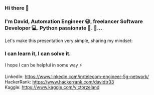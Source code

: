 ### Hi there 👋
### I'm David, Automation Engineer :smiley:, freelancer Software Developer :computer:. Python passionate :snake:.  :rocket:...

Let's make this presentation very simple, sharing my mindset: 
### I can learn it, I can solve it.

I hope I can be helpful in some way :zap:

LinkedIn: https://www.linkedin.com/in/telecom-engineer-5g-network/ </br>
HackerRank: https://www.hackerrank.com/davidtr33 </br>
Kaggle: https://www.kaggle.com/victorzeland


